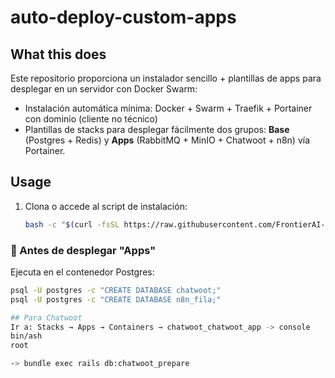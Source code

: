 # auto-deploy-custom-apps

## What this does  
Este repositorio proporciona un instalador sencillo + plantillas de apps para desplegar en un servidor con Docker Swarm:  
- Instalación automática mínima: Docker + Swarm + Traefik + Portainer con dominio (cliente no técnico)  
- Plantillas de stacks para desplegar fácilmente dos grupos: **Base** (Postgres + Redis) y **Apps** (RabbitMQ + MinIO + Chatwoot + n8n) vía Portainer.

## Usage  
1. Clona o accede al script de instalación:  
   ```bash
   bash -c "$(curl -fsSL https://raw.githubusercontent.com/FrontierAI-Academy/auto-deploy-custom-apps/main/bootstrap-portainer.sh)"

### 🧩 Antes de desplegar "Apps"
Ejecuta en el contenedor Postgres:
```bash
psql -U postgres -c "CREATE DATABASE chatwoot;"
psql -U postgres -c "CREATE DATABASE n8n_fila;"

## Para Chatwoot
Ir a: Stacks → Apps → Containers → chatwoot_chatwoot_app -> console
bin/ash
root

-> bundle exec rails db:chatwoot_prepare
